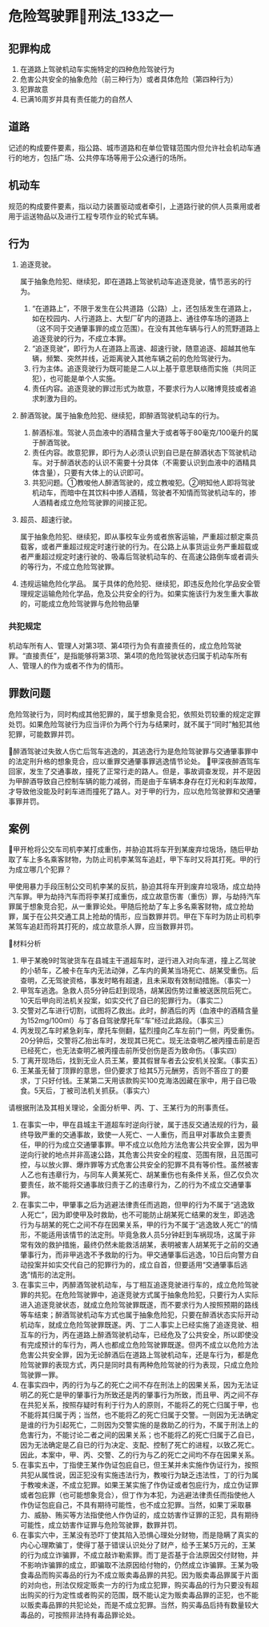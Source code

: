 # 危险驾驶罪🚪刑法_133之一



## 犯罪构成
1. 在道路上驾驶机动车实施特定的四种危险驾驶行为
2. 危害公共安全的抽象危险（前三种行为）或者具体危险（第四种行为）
3. 犯罪故意
4. 已满16周岁并具有责任能力的自然人


## 道路

记述的构成要件要素，指公路、城市道路和在单位管辖范围内但允许社会机动车通行的地方，包括广场、公共停车场等用于公众通行的场所。

## 机动车

规范的构成要件要素，指以动力装置驱动或者牵引，上道路行驶的供人员乘用或者用于运送物品以及进行工程专项作业的轮式车辆。

## 行为

1. 追逐竞驶。

    属于抽象危险犯、继续犯，即在道路上驾驶机动车追逐竞驶，情节恶劣的行为。

    1. “在道路上”，不限于发生在公共道路（公路）上，还包括发生在道路上，如在校园内、人行道路上、大型厂矿内的道路上、通往停车场的道路上（这不同于交通肇事罪的成立范围）。在没有其他车辆与行人的荒野道路上追逐竞驶的行为，不成立本罪。
    2. “追逐竞驶”，即行为人在道路上高速、超速行驶，随意追逐、超越其他车辆，频繁、突然并线，近距离驶入其他车辆之前的危险驾驶行为。
    3. 行为主体。追逐竞驶行为既可能是二人以上基于意思联络而实施（共同正犯），也可能是单个人实施。
    4. 责任内容。追逐竞驶的罪过形式为故意，不要求行为人以赌博竞技或者追求刺激为目的。

2. 醉酒驾驶。属于抽象危险犯、继续犯，即醉酒驾驶机动车的行为。

    1. 醉酒标准。驾驶人员血液中的酒精含量大于或者等于80毫克/100毫升的属于醉酒驾驶。
    2. 责任内容。故意犯罪，即行为人必须认识到自已是在醉酒状态下驾驶机动车。对于醉酒状态的认识不需要十分具体（不需要认识到血液中的酒精具体含量），只要有大体上的认识即可。
    3. 共犯问题。①教唆他人醉酒驾驶的，成立教唆犯。②明知他人即将驾驶机动车，而暗中在其饮料中掺人酒精，驾驶者不知情而驾驶机动车的，掺人酒精者成立危险驾驶罪的间接正犯。


3. 超员、超速行驶。

    属于抽象危险犯、继续犯，即从事校车业务或者旅客运输，严重超过额定乘员载客，或者严重超过规定时速行驶的行为。在公路上从事货运业务严重超载或者严重超过规定时速行驶的、吸毒后驾驶机动车的、在高速公路倒车或者调头的等行为，不成立危险驾驶罪。

4. 违规运输危险化学品。
    属于具体的危险犯、继续犯，即违反危险化学品安全管理规定运输危险化学品，危及公共安全的行为。如果实施该行为发生重大事故的，可能成立危险驾驶罪与危险物品肇

### 共犯规定

机动车所有人、管理人对第3项、第4项行为负有直接责任的，成立危险驾驶罪。“直接责任”，是指能够将第3项、第4项的危险驾驶状态归属于机动车所有人、管理人的作为或者不作为的情形。

## 罪数问题

危险驾驶行为，同时构成其他犯罪的，属于想象竞合犯，依照处罚较重的规定定罪处罚。如果危险驾驶行为应当评价为两个行为与结果时，就不属于“同时”触犯其他犯罪，可能数罪并罚。

🍐醉酒驾驶过失致人伤亡后驾车逃逸的，其逃逸行为是危险驾驶罪与交通肇事罪中的法定刑升格的想象竞合，应以重罪交通肇事罪逃逸情节论处。
🍐甲深夜醉酒驾车回家，发生了交通事故，撞死了正常行走的路人。但是，事故调查发现，并不是因为甲醉酒导致自己控制车辆的能力减弱，而是由于车辆本身存在灯光和刹车故障，才导致他没能及时刹车进而撞死了路人。对于甲的行为，应以危险驾驶罪和交通肇事罪并罚。

## 案例

🍐甲开枪将公交车司机李某打成重伤，并胁迫其将车开到某废弃垃圾场，随后甲劫取了车上多名乘客财物，为防止司机李某驾车追赶，甲下车时又将其打死。甲的行为成立哪几个犯罪？

甲使用暴力手段压制公交司机李某的反抗，胁迫其将车开到废弃垃圾场，成立劫持汽车罪。甲为劫持汽车而将李某打成重伤，成立故意伤害（重伤）罪，与劫持汽车罪属于想象竞合犯，从一重罪论处。甲随后抢劫了车上多名乘客财物，成立抢劫罪，属于在公共交通工具上抢劫的情形，应当数罪并罚。甲在下车时为防止司机李某驾车追赶而将其打死的，成立故意杀人罪，应当数罪并罚。


🍐材料分析
1. 甲于某晚9时驾驶货车在县城主干道超车时，逆行进入对向车道，撞上乙驾驶的小轿车，乙被卡在车内无法动弹，乙车内的黄某当场死亡、胡某受重伤。后查明，乙无驾驶资格，事发时略有超速，且未采取有效制动措施。（事实一）
2. 甲驾车逃逸。急救人员5分钟后赶到现场，胡某因伤势过重被送医院后死亡。10天后甲向司法机关投案，如实交代了自已的犯罪行为。（事实二）
3. 交警对乙车进行切割，试图将乙救出。此时，醉酒后的丙（血液中的酒精含量为152mg/100ml）与丁各自驾驶摩托车“车”经过此路段。（事实三）
4. 丙发现乙车时紧急刹车，摩托车侧翻，猛烈撞向乙车左前门一侧，丙受重伤。20分钟后，交警将乙抬出车时，发现其已死亡。现无法查明乙被丙撞击前是否已经死亡，也无法查明乙被丙撞击前所受创伤是否为致命伤。（事实四）
5. 丁离开现场后，找到无业人员王某，要其假冒车者去公安机关投案。（事实五）
6. 王某虽无替丁顶罪的意思，但仍要求丁给其5万元酬劳，否则不答应丁的要求，丁只好付钱。王某第二天用该款购买100克海洛因藏在家中，用于自已吸食。5天后，丁被司法机关抓获。（事实六）

请根据刑法及其相关理论，全面分析甲、丙、丁、王某行为的刑事责任。

1. 在事实一中，甲在县城主干道超车时逆向行驶，属于违反交通法规的行为，最终导致严重的交通事故，致使一人死亡、一人重伤，而且甲对事故负主要责任，甲的行为成立交通肇事罪。甲不成立以危险方法危害公共安全罪，因为甲逆向行驶的地点并非高速公路，其危害公共安全的程度、范围有限，且范围可控，与以放火罪、爆炸罪等方式危害公共安全的犯罪不具有等价性。虽然被害人乙也有违章行为，与同车人黄某死亡、胡某重伤也有条件关系，但乙仅负次要责任，故不能将交通事故归责于乙的违章行为，乙的行为不成立交通肇事罪。
2. 在事实二中，甲肇事之后为逃避法律责任而逃跑，但甲的行为不属于“逃逸致人死亡”，因为即使甲及时救助，也不可能防止胡某死亡结果的发生，即逃逸行为与胡某的死亡之间不存在因果关系，甲的行为不属于“逃逸致人死亡”的情形，不能适用该情节的法定刑。毕竟急救人员5分钟赶到车祸现场，这属于非常有效的救护措施，最终仍然未能救活胡某，表明被害人胡某死于之前的交通肇事行为，而非甲逃逸不予救助的行为。甲交通肇事后逃逸，10日后向警方自动投案并如实交代自己的犯罪行为的，成立自首，但要适用“交通肇事后逃逸”情形的法定刑。
3. 在事实三中，丙醉酒驾驶机动车，与丁相互追逐竞驶进行车的，成立危险驾驶罪的共犯。在危险驾驶罪中，追逐竞驶方式属于抽象危险犯，只要行为人实际进入追逐竞驶状态，就成立危险驾驶罪既遂，而不要求行为人按照预期的路线等车结束；醉酒驾驶机动车方式也属于抽象危险犯，只要在醉酒状态实际开动机动车，就成立危险驾驶罪既遂。丙、丁二人事实上已经实施了追逐竞驶、相互车的行为，丙在道路上醉酒驾驶机动车，已经危及了公共安全，所以即使没有完成预计的车行为，两人也都成立危险驾驶罪既遂。但丙不成立以危险方法危害公共安全罪，因为无论醉酒后在道路上驾驶机动车，还是车行为，都是危险驾驶罪的表现方式，丙只是同时具有两种危险驾驶的行为表现，只成立危险驾驶罪一罪。
4. 在事实四中，丙的行为与乙的死亡之间不存在刑法上的因果关系，因为无法证明乙的死亡是甲的肇事行为所致还是丙的肇事行为所致，而且甲、丙之间不存在共犯关系，按照存疑时有利于行为人的原则，不能将乙的死亡归属于甲，也不能将其归属于丙；当然，也不能将乙的死亡归属于交警。一则因为无法确定是谁的行为引起死亡，二则因为交警实施的是救助乙的行为，不属于刑法上的危害行为，不能讨论二者之间的因果关系；也不能将乙的死亡归属于乙自已，因为无法确定是乙自已的行为决定、支配、控制了死亡的进程，以致乙死亡。因此，本案中，甲、丙、交警、乙的行为与乙的死亡之间均不存在因果关系。
5. 在事实五中，丁指使王某作伪证包庇自已，但王某并未实施作伪证行为，按照共犯从属性说，因正犯没有实施违法行为，教唆行为缺乏违法性，丁的行为属于教唆未遂，不成立犯罪。如果王某实施了作伪证或者包庇行为，成立伪证罪或者包庇罪（也可能想象竞合），但丁作为本犯，为逃避法律责任而指使他人作伪证包庇自己，不具有期待可能性，也不成立犯罪。当然，如果丁采取暴力、威胁、贿买等方法指使他人作伪证的，成立妨害作证罪的正犯，具有期待可能性，成立妨害作证罪与危险驾驶罪，数罪并罚。
6. 在事实六中，王某没有恐吓丁使其陷入恐惧心理处分财物，而是隐瞒了真实的内心心理欺骗丁，使得丁基于错误认识处分了财产，给予王某5万元的，王某的行为成立诈骗罪，不成立敲诈勒索罪。而丁是否基于合法原因交付财物，并不影响诈骗罪的成立，即骗取不法原因给付物的，仍然成立诈骗罪。王某为吸食毒品而购买毒品的行为不成立贩卖毒品罪的共犯。因为贩卖毒品罪属于片面的对向也，刑法仅规定贩卖一方的行为成立犯罪，购买毒品的行为只要没有超出购买的行为定性或者购买的范围，既不能认定为贩卖毒品罪的正犯，也不能以贩卖毒品罪的共犯论处，而是不成立犯罪。当然，购买毒品后持有数量较大毒品的，可按照非法持有毒品罪论处。

